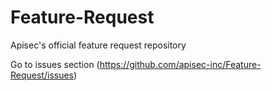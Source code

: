 # Feature-Request
Apisec's official feature request repository

Go to issues section (https://github.com/apisec-inc/Feature-Request/issues)
